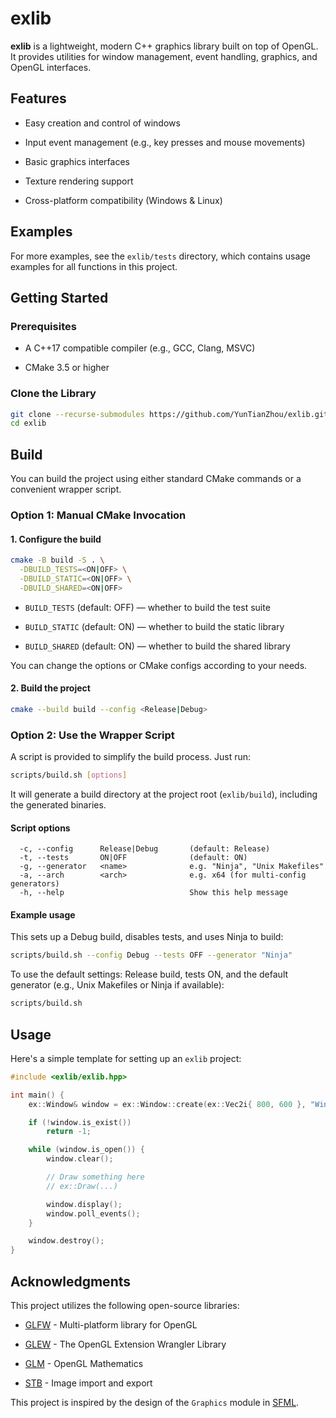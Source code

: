 
# exlib

**exlib** is a lightweight, modern C++ graphics library built on top of OpenGL. It provides utilities for window management, event handling, graphics, and OpenGL interfaces.

## Features

-   Easy creation and control of windows
    
-   Input event management (e.g., key presses and mouse movements)
    
-   Basic graphics interfaces
    
-   Texture rendering support
    
-   Cross-platform compatibility (Windows & Linux)
    

## Examples

For more examples, see the `exlib/tests` directory, which contains usage examples for all functions in this project.

## Getting Started

### Prerequisites

-   A C++17 compatible compiler (e.g., GCC, Clang, MSVC)
    
-   CMake 3.5 or higher
    

### Clone the Library

```bash
git clone --recurse-submodules https://github.com/YunTianZhou/exlib.git
cd exlib
```

## Build

You can build the project using either standard CMake commands or a convenient wrapper script.

### Option 1: Manual CMake Invocation

#### 1. Configure the build

```bash
cmake -B build -S . \
  -DBUILD_TESTS=<ON|OFF> \
  -DBUILD_STATIC=<ON|OFF> \
  -DBUILD_SHARED=<ON|OFF>
```

-   `BUILD_TESTS` (default: OFF) — whether to build the test suite
    
-   `BUILD_STATIC` (default: ON) — whether to build the static library
    
-   `BUILD_SHARED` (default: ON) — whether to build the shared library
    

You can change the options or CMake configs according to your needs.

#### 2. Build the project

```bash
cmake --build build --config <Release|Debug>
```

### Option 2: Use the Wrapper Script

A script is provided to simplify the build process. Just run:

```bash
scripts/build.sh [options]
```

It will generate a build directory at the project root (`exlib/build`), including the generated binaries.

#### Script options

```
  -c, --config      Release|Debug       (default: Release)
  -t, --tests       ON|OFF              (default: ON)
  -g, --generator   <name>              e.g. "Ninja", "Unix Makefiles"
  -a, --arch        <arch>              e.g. x64 (for multi-config generators)
  -h, --help                            Show this help message
```

#### Example usage

This sets up a Debug build, disables tests, and uses Ninja to build:

```bash
scripts/build.sh --config Debug --tests OFF --generator "Ninja"
```

To use the default settings: Release build, tests ON, and the default generator (e.g., Unix Makefiles or Ninja if available):

```bash
scripts/build.sh
```

## Usage

Here's a simple template for setting up an `exlib` project:

```cpp
#include <exlib/exlib.hpp>

int main() {
    ex::Window& window = ex::Window::create(ex::Vec2i{ 800, 600 }, "Window Test");

    if (!window.is_exist())
        return -1;

    while (window.is_open()) {
        window.clear();

        // Draw something here
        // ex::Draw(...)

        window.display();
        window.poll_events();
    }

    window.destroy();
}
```

## Acknowledgments

This project utilizes the following open-source libraries:

-   [GLFW](https://github.com/glfw/glfw) - Multi-platform library for OpenGL
    
-   [GLEW](https://github.com/nigels-com/glew) - The OpenGL Extension Wrangler Library
    
-   [GLM](https://github.com/g-truc/glm) - OpenGL Mathematics
    
-   [STB](https://github.com/nothings/stb) - Image import and export
    

This project is inspired by the design of the `Graphics` module in [SFML](https://github.com/SFML/SFML).
